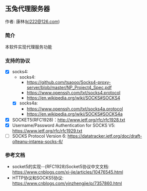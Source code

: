 ## 玉兔代理服务器
作者: 康林(kl222@126.com)

### 简介

本软件实现代理服务功能

### 支持的协议

- [x] socks4: 
  + socks4:
    - https://github.com/tsaooo/Socks4-proxy-server/blob/master/NP_Project4_Spec.pdf
    - https://www.openssh.com/txt/socks4.protocol
    - https://en.wikipedia.org/wiki/SOCKS#SOCKS4
  + [x] socks4a:
    - https://www.openssh.com/txt/socks4a.protocol
    - https://en.wikipedia.org/wiki/SOCKS#SOCKS4a
- [x] SOCKET5(RFC1928)：http://www.ietf.org/rfc/rfc1928.txt
- [x] Username/Password Authentication for SOCKS V5: https://www.ietf.org/rfc/rfc1929.txt
- [ ] SOCKS Protocol Version 6: https://datatracker.ietf.org/doc/draft-olteanu-intarea-socks-6/

### 参考文档

- socket5的实现--(RFC1928)Socket5协议中文文档: https://www.cnblogs.com/xi-jie/articles/10476545.html
- HTTP协议和SOCKS5协议: https://www.cnblogs.com/yinzhengjie/p/7357860.html
